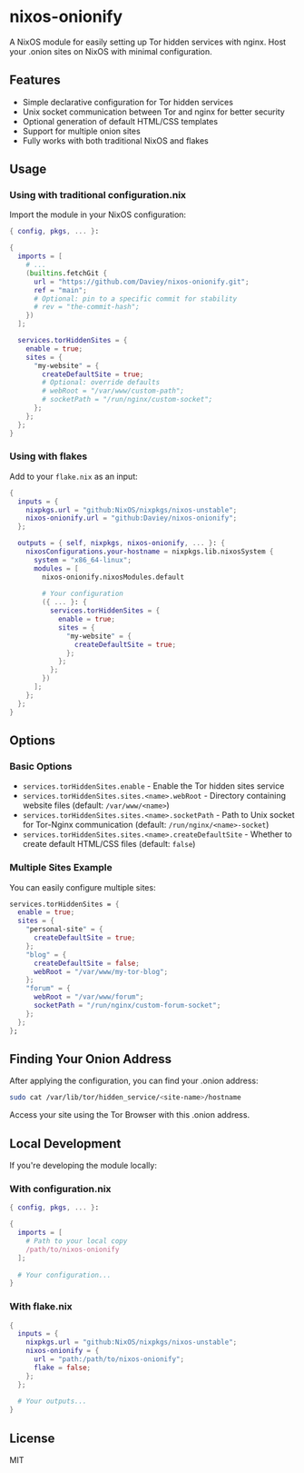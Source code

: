 # nixos-onionify

A NixOS module for easily setting up Tor hidden services with nginx. Host your .onion sites on NixOS with minimal configuration.

## Features

- Simple declarative configuration for Tor hidden services
- Unix socket communication between Tor and nginx for better security
- Optional generation of default HTML/CSS templates
- Support for multiple onion sites
- Fully works with both traditional NixOS and flakes

## Usage

### Using with traditional configuration.nix

Import the module in your NixOS configuration:

```nix
{ config, pkgs, ... }:

{
  imports = [
    # ...
    (builtins.fetchGit {
      url = "https://github.com/Daviey/nixos-onionify.git";
      ref = "main";
      # Optional: pin to a specific commit for stability
      # rev = "the-commit-hash";
    })
  ];

  services.torHiddenSites = {
    enable = true;
    sites = {
      "my-website" = {
        createDefaultSite = true;
        # Optional: override defaults
        # webRoot = "/var/www/custom-path";
        # socketPath = "/run/nginx/custom-socket";
      };
    };
  };
}
```

### Using with flakes

Add to your `flake.nix` as an input:

```nix
{
  inputs = {
    nixpkgs.url = "github:NixOS/nixpkgs/nixos-unstable";
    nixos-onionify.url = "github:Daviey/nixos-onionify";
  };

  outputs = { self, nixpkgs, nixos-onionify, ... }: {
    nixosConfigurations.your-hostname = nixpkgs.lib.nixosSystem {
      system = "x86_64-linux";
      modules = [
        nixos-onionify.nixosModules.default
        
        # Your configuration
        ({ ... }: {
          services.torHiddenSites = {
            enable = true;
            sites = {
              "my-website" = {
                createDefaultSite = true;
              };
            };
          };
        })
      ];
    };
  };
}
```

## Options

### Basic Options

- `services.torHiddenSites.enable` - Enable the Tor hidden sites service
- `services.torHiddenSites.sites.<name>.webRoot` - Directory containing website files (default: `/var/www/<name>`)
- `services.torHiddenSites.sites.<name>.socketPath` - Path to Unix socket for Tor-Nginx communication (default: `/run/nginx/<name>-socket`)
- `services.torHiddenSites.sites.<name>.createDefaultSite` - Whether to create default HTML/CSS files (default: `false`)

### Multiple Sites Example

You can easily configure multiple sites:

```nix
services.torHiddenSites = {
  enable = true;
  sites = {
    "personal-site" = {
      createDefaultSite = true;
    };
    "blog" = {
      createDefaultSite = false;
      webRoot = "/var/www/my-tor-blog";
    };
    "forum" = {
      webRoot = "/var/www/forum";
      socketPath = "/run/nginx/custom-forum-socket";
    };
  };
};
```

## Finding Your Onion Address

After applying the configuration, you can find your .onion address:

```bash
sudo cat /var/lib/tor/hidden_service/<site-name>/hostname
```

Access your site using the Tor Browser with this .onion address.

## Local Development

If you're developing the module locally:

### With configuration.nix
```nix
{ config, pkgs, ... }:

{
  imports = [
    # Path to your local copy
    /path/to/nixos-onionify
  ];
  
  # Your configuration...
}
```

### With flake.nix
```nix
{
  inputs = {
    nixpkgs.url = "github:NixOS/nixpkgs/nixos-unstable";
    nixos-onionify = {
      url = "path:/path/to/nixos-onionify";
      flake = false;
    };
  };
  
  # Your outputs...
}
```

## License

MIT
